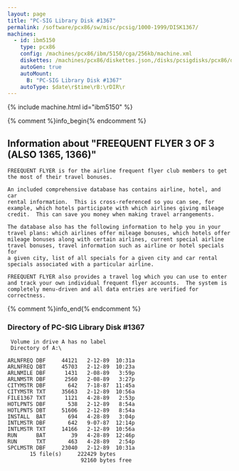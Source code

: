 ```yaml
---
layout: page
title: "PC-SIG Library Disk #1367"
permalink: /software/pcx86/sw/misc/pcsig/1000-1999/DISK1367/
machines:
  - id: ibm5150
    type: pcx86
    config: /machines/pcx86/ibm/5150/cga/256kb/machine.xml
    diskettes: /machines/pcx86/diskettes.json,/disks/pcsigdisks/pcx86/diskettes.json
    autoGen: true
    autoMount:
      B: "PC-SIG Library Disk #1367"
    autoType: $date\r$time\rB:\rDIR\r
---
```


{% include machine.html id="ibm5150" %}

{% comment %}info_begin{% endcomment %}

## Information about "FREEQUENT FLYER 3 OF 3 (ALSO 1365, 1366)"

    FREEQUENT FLYER is for the airline frequent flyer club members to get
    the most of their travel bonuses.
    
    An included comprehensive database has contains airline, hotel, and car
    rental information.  This is cross-referenced so you can see, for
    example, which hotels participate with which airlines giving mileage
    credit.  This can save you money when making travel arrangements.
    
    The database also has the following information to help you in your
    travel plans: which airlines offer mileage bonuses, which hotels offer
    mileage bonuses along with certain airlines, current special airline
    travel bonuses, travel information such as airline or hotel specials for
    a given city, list of all specials for a given city and car rental
    specials associated with a particular airline.
    
    FREEQUENT FLYER also provides a travel log which you can use to enter
    and track your own individual frequent flyer accounts.  The system is
    completely menu-driven and all data entries are verified for
    correctness.
{% comment %}info_end{% endcomment %}


### Directory of PC-SIG Library Disk #1367

     Volume in drive A has no label
     Directory of A:\

    ARLNFREQ DBF     44121   2-12-89  10:31a
    ARLNFREQ DBT     45703   2-12-89  10:23a
    ARLNMILE DBF      1431   2-08-89   3:59p
    ARLNMSTR DBF      2560   2-08-89   3:27p
    CITYMSTR DBF       642   7-18-87  11:45a
    CITYMSTR TXT     35663   2-12-89  10:56a
    FILE1367 TXT      1121   4-28-89   2:53p
    HOTLPNTS DBF       538   2-12-89   8:54a
    HOTLPNTS DBT     51606   2-12-89   8:54a
    INSTALL  BAT       694   4-28-89   3:04p
    INTLMSTR DBF       642   9-07-87  12:14p
    INTLMSTR TXT     14166   2-12-89  10:56a
    RUN      BAT        39   4-28-89  12:46p
    RUN      TXT       463   4-28-89   2:54p
    SPCLMSTR DBF     23040   2-12-89  10:31a
           15 file(s)     222429 bytes
                           92160 bytes free
